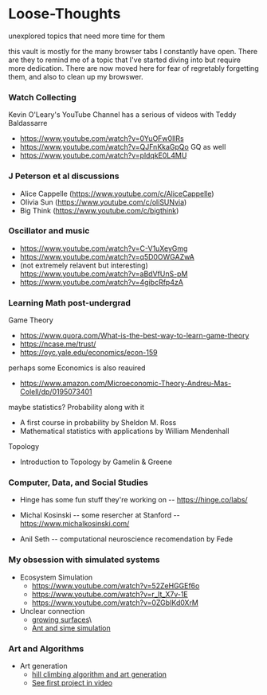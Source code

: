 # Loose-Thoughts
unexplored topics that need more time for them

this vault is mostly for the many  browser tabs I constantly have open. There are they to remind me of a topic that I've started diving into but require more dedication. There are now moved here for fear of regretably forgetting them, and also to clean up my browswer. 

### Watch Collecting
Kevin O'Leary's YouTube Channel has a serious of videos with Teddy Baldassarre
- https://www.youtube.com/watch?v=0YuOFw0llRs
- https://www.youtube.com/watch?v=QJFnKkaGpQo
GQ as well
- https://www.youtube.com/watch?v=pldqkE0L4MU

### J Peterson et al discussions
- Alice Cappelle (https://www.youtube.com/c/AliceCappelle)
- Olivia Sun (https://www.youtube.com/c/oliSUNvia)
- Big Think (https://www.youtube.com/c/bigthink)

### Oscillator and music
- https://www.youtube.com/watch?v=C-V1uXeyGmg
- https://www.youtube.com/watch?v=q5D0OWGAZwA
- (not extremely relavent but interesting) https://www.youtube.com/watch?v=aBdVfUnS-pM
- https://www.youtube.com/watch?v=4gibcRfp4zA

### Learning Math post-undergrad

Game Theory
- https://www.quora.com/What-is-the-best-way-to-learn-game-theory
- https://ncase.me/trust/
- https://oyc.yale.edu/economics/econ-159

perhaps some Economics is also reauired
- https://www.amazon.com/Microeconomic-Theory-Andreu-Mas-Colell/dp/0195073401

maybe statistics? Probability along with it
- A first course in probability by Sheldon M. Ross
- Mathematical statistics with applications by William Mendenhall

Topology
- Introduction to Topology by Gamelin & Greene

### Computer, Data, and Social Studies

- Hinge has some fun stuff they're working on
-- https://hinge.co/labs/

- Michal Kosinski
-- some resercher at Stanford
-- https://www.michalkosinski.com/

- Anil Seth
-- computational neuroscience recomendation by Fede

### My obsession with simulated systems

- Ecosystem Simulation
  - https://www.youtube.com/watch?v=52ZeHGGEf6o
  - https://www.youtube.com/watch?v=r_It_X7v-1E
  - https://www.youtube.com/watch?v=0ZGbIKd0XrM
- Unclear connection
  - [growing surfaces](https://web.mit.edu/8.334/www/grades/projects/projects17/OscarMickelin/index.html)\
  - [Ant and sime simulation](https://www.youtube.com/watch?v=X-iSQQgOd1A)

### Art and Algorithms

- Art generation
  - [hill climbing algorithm and art generation](https://github.com/aidenbenner/hillclimbing-painting)
  - [See first project in video](https://www.youtube.com/watch?v=LrEvoKI07Ww)
